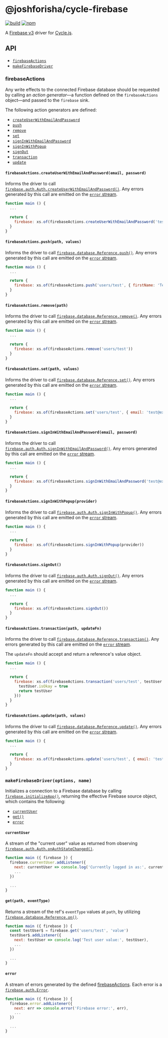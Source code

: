 # @joshforisha/cycle-firebase

[![build](https://img.shields.io/travis/joshforisha/cycle-firebase.svg?maxAge=2592000?style=flat-square)](https://travis-ci.org/joshforisha/cycle-firebase)
[![npm](https://img.shields.io/npm/v/@joshforisha/cycle-firebase.svg?maxAge=2592000?style=flat-square)](https://www.npmjs.com/package/@joshforisha/cycle-firebase)

A [Firebase v3](https://firebase.google.com/) driver for [Cycle.js](http://cycle.js.org).

## API

* [`firebaseActions`](#firebaseActions)
* [`makeFirebaseDriver`](#makeFirebaseDriver)

### <a id="firebaseActions">firebaseActions</a>

Any write effects to the connected Firebase database should be requested by calling an _action generator_&mdash;a function defined on the `firebaseActions` object&mdash;and passed to the `firebase` sink.

The following action generators are defined:

* [`createUserWithEmailAndPassword`](#firebaseActions.createUserWithEmailAndPassword)
* [`push`](#firebaseActions.push)
* [`remove`](#firebaseActions.remove)
* [`set`](#firebaseActions.set)
* [`signInWithEmailAndPassword`](#firebaseActions.signInWithEmailAndPassword)
* [`signInWithPopup`](#firebaseActions.signInWithPopup)
* [`signOut`](#firebaseActions.signOut)
* [`transaction`](#firebaseActions.transaction)
* [`update`](#firebaseActions.update)

#### <a id="firebaseActions.createUserWithEmailAndPassword"></a> `firebaseActions.createUserWithEmailAndPassword(email, password)`

Informs the driver to call [`firebase.auth.Auth.createUserWithEmailAndPassword()`](https://firebase.google.com/docs/reference/js/firebase.auth.Auth#createUserWithEmailAndPassword). Any errors generated by this call are emitted on the [`error` stream](#error).

```js
function main () {
  ...

  return {
    firebase: xs.of(firebaseActions.createUserWithEmailAndPassword('test@example.com', 'password'))
  }
}
```

#### <a id="firebaseActions.push"></a> `firebaseActions.push(path, values)`

Informs the driver to call [`firebase.database.Reference.push()`](https://firebase.google.com/docs/reference/js/firebase.database.Reference#push). Any errors generated by this call are emitted on the [`error` stream](#error).

```js
function main () {
  ...

  return {
    firebase: xs.of(firebaseActions.push('users/test', { firstName: 'Tester', lastName: 'McTesterson' }))
  }
}
```

#### <a id="firebaseActions.remove"></a> `firebaseActions.remove(path)`

Informs the driver to call [`firebase.database.Reference.remove()`](https://firebase.google.com/docs/reference/js/firebase.database.Reference#remove). Any errors generated by this call are emitted on the [`error` stream](#error).

```js
function main () {
  ...

  return {
    firebase: xs.of(firebaseActions.remove('users/test'))
  }
}
```

#### <a id="firebaseActions.set"></a> `firebaseActions.set(path, values)`

Informs the driver to call [`firebase.database.Reference.set()`](https://firebase.google.com/docs/reference/js/firebase.database.Reference#set). Any errors generated by this call are emitted on the [`error` stream](#error).

```js
function main () {
  ...

  return {
    firebase: xs.of(firebaseActions.set('users/test', { email: 'test@example.com' }))
  }
}
```

#### <a id="firebaseActions.signInWithEmailAndPassword"></a> `firebaseActions.signInWithEmailAndPassword(email, password)`

Informs the driver to call [`firebase.auth.Auth.signInWithEmailAndPassword()`](https://firebase.google.com/docs/reference/js/firebase.auth.Auth#signInWithEmailAndPassword). Any errors generated by this call are emitted on the [`error` stream](#error).

```js
function main () {
  ...

  return {
    firebase: xs.of(firebaseActions.signInWithEmailAndPassword('test@example.com', 'password'))
  }
}
```

#### <a id="firebaseActions.signInWithPopup"></a> `firebaseActions.signInWithPopup(provider)`

Informs the driver to call [`firebase.auth.Auth.signInWithPopup()`](https://firebase.google.com/docs/reference/js/firebase.auth.Auth#signInWithPopup). Any errors generated by this call are emitted on the [`error` stream](#error).

```js
function main () {
  ...

  return {
    firebase: xs.of(firebaseActions.signInWithPopup(provider))
  }
}
```

#### <a id="firebaseActions.signOut"></a> `firebaseActions.signOut()`

Informs the driver to call [`firebase.auth.Auth.signOut()`](https://firebase.google.com/docs/reference/js/firebase.auth.Auth#signOut). Any errors generated by this call are emitted on the [`error` stream](#error).

```js
function main () {
  ...

  return {
    firebase: xs.of(firebaseActions.signOut())
  }
}
```

#### <a id="firebaseActions.transaction"></a> `firebaseActions.transaction(path, updateFn)`

Informs the driver to call [`firebase.database.Reference.transaction()`](https://firebase.google.com/docs/reference/js/firebase.database.Reference#transaction). Any errors generated by this call are emitted on the [`error` stream](#error).

The `updateFn` should accept and return a reference's value object.

```js
function main () {
  ...

  return {
    firebase: xs.of(firebaseActions.transaction('users/test', testUser => {
      testUser.isOkay = true
      return testUser
    }))
  }
}
```

#### <a id="firebaseActions.update"></a> `firebaseActions.update(path, values)`

Informs the driver to call [`firebase.database.Reference.update()`](https://firebase.google.com/docs/reference/js/firebase.database.Reference#update). Any errors generated by this call are emitted on the [`error` stream](#error).

```js
function main () {
  ...

  return {
    firebase: xs.of(firebaseActions.update('users/test', { email: 'test@example.com' }))
  }
}
```

### <a id="makeFirebaseDriver"></a> `makeFirebaseDriver(options, name)`

Initializes a connection to a Firebase database by calling [`firebase.initializeApp()`](https://firebase.google.com/docs/reference/js/firebase#.initializeApp), returning the effective Firebase source object, which contains the following:

* [`currentUser`](#currentUser)
* [`get()`](#get)
* [`error`](#error)

#### <a id="currentUser"></a> `currentUser`

A stream of the "current user" value as returned from observing [`firebase.auth.Auth.onAuthStateChanged()`](https://firebase.google.com/docs/reference/js/firebase.auth.Auth#onAuthStateChanged).

```js
function main ({ firebase }) {
  firebase.currentUser.addListener({
    next: currentUser => console.log('Currently logged in as:', currentUser),
    ...
  })

  ...
}
```

#### <a id="get"></a> `get(path, eventType)`

Returns a stream of the ref's `eventType` values at `path`, by utilizing [`firebase.database.Reference.on()`](https://firebase.google.com/docs/reference/js/firebase.database.Reference#on).

```js
function main ({ firebase }) {
  const testUser$ = firebase.get('users/test', 'value')
  testUser$.addListener({
    next: testUser => console.log('Test user value:', testUser),
    ...
  })

  ...
}
```

#### <a id="error"></a> `error`

A stream of errors generated by the defined [firebaseActions](#firebaseActions). Each error is a [`firebase.auth.Error`](https://firebase.google.com/docs/reference/js/firebase.auth.Error).

```js
function main ({ firebase }) {
  firebase.error.addListener({
    next: err => console.error('Firebase error:', err),
    ...
  })

  ...
}
```

